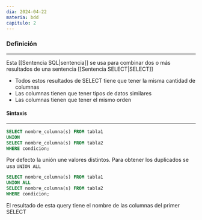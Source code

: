 ```yaml
---
dia: 2024-04-22
materia: bdd
capitulo: 2
---
```

### Definición
---
Esta [[Sentencia SQL|sentencia]] se usa para combinar dos o más resultados de una sentencia [[Sentencia SELECT|SELECT]]
* Todos estos resultados de SELECT tiene que tener la misma cantidad de columnas
* Las columnas tienen que tener tipos de datos similares
* Las columnas tienen que tener el mismo orden

#### Sintaxis
---
```SQL
SELECT nombre_columna(s) FROM tabla1
UNION
SELECT nombre_columna(s) FROM tabla2
WHERE condicion;
```

Por defecto la unión une valores distintos. Para obtener los duplicados se usa `UNION ALL`
```SQL
SELECT nombre_columna(s) FROM tabla1
UNION ALL
SELECT nombre_columna(s) FROM tabla2
WHERE condicion;
```

El resultado de esta query tiene el nombre de las columnas del primer SELECT